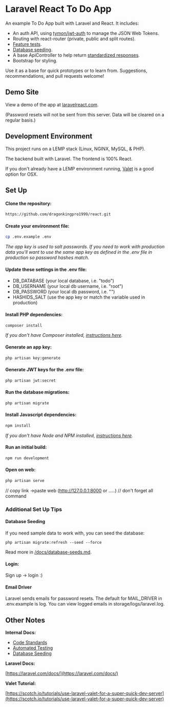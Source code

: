 # Laravel React To Do App

An example To Do App built with Laravel and React. It includes:

-   An auth API, using [tymon/jwt-auth](https://github.com/tymondesigns/jwt-auth) to manage the JSON Web Tokens.
-   Routing with react-router (private, public and split routes).
-   [Feature tests](https://github.com/devinsays/laravel-react-bootstrap/blob/master/docs/automated-testing.md).
-   [Database seeding](https://github.com/devinsays/laravel-react-bootstrap/blob/master/docs/database-seeds.md).
-   A base ApiController to help return [standardized responses](https://github.com/devinsays/laravel-react-bootstrap/blob/master/docs/api-format.md).
-   Bootstrap for styling.

Use it as a base for quick prototypes or to learn from. Suggestions, recommendations, and pull requests welcome!

## Demo Site

View a demo of the app at [laravelreact.com](https://laravelreact.com/).

(Password resets will not be sent from this server. Data will be cleared on a regular basis.)

## Development Environment

This project runs on a LEMP stack (Linux, NGINX, MySQL, & PHP).

The backend built with Laravel. The frontend is 100% React.

If you don't already have a LEMP environment running, [Valet](https://laravel.com/docs/valet) is a good option for OSX.

## Set Up

#### Clone the repository:

```bash
https://github.com/dragonkingpro1999/react.git
```

#### Create your environment file:

```bash
cp .env.example .env
```

_The app key is used to salt passwords. If you need to work with production data you'll want to use the same app key as defined in the .env file in production so password hashes match._

#### Update these settings in the .env file:

-   DB_DATABASE (your local database, i.e. "todo")
-   DB_USERNAME (your local db username, i.e. "root")
-   DB_PASSWORD (your local db password, i.e. "")
-   HASHIDS_SALT (use the app key or match the variable used in production)

#### Install PHP dependencies:

```bash
composer install
```

_If you don't have Composer installed, [instructions here](https://getcomposer.org/)._

#### Generate an app key:

```bash
php artisan key:generate
```

#### Generate JWT keys for the .env file:

```bash
php artisan jwt:secret
```

#### Run the database migrations:

```bash
php artisan migrate
```

#### Install Javascript dependencies:

```bash
npm install
```

_If you don't have Node and NPM installed, [instructions here](https://www.npmjs.com/get-npm)._

#### Run an initial build:

```bash
npm run development
```

#### Open on web:


```bash
php artisan serve

```
// copy link ->paste web (http://127.0.0.1:8000 or .....)
// don't forget all command

### Additional Set Up Tips

#### Database Seeding

If you need sample data to work with, you can seed the database:

```
php artisan migrate:refresh --seed --force
```

Read more in [/docs/database-seeds.md](https://github.com/devinsays/laravel-react-bootstrap/blob/master/docs/database-seeds.md).

#### Login:

Sign up -> login :)

#### Email Driver

Laravel sends emails for password resets. The default for MAIL_DRIVER in .env.example is log. You can view logged emails in storage/logs/laravel.log.

## Other Notes

**Internal Docs:**

-   [Code Standards](https://github.com/devinsays/laravel-react-bootstrap/blob/master/docs/code-standards.md)
-   [Automated Testing](https://github.com/devinsays/laravel-react-bootstrap/blob/master/docs/automated-testing.md)
-   [Database Seeding](https://github.com/devinsays/laravel-react-bootstrap/blob/master/docs/database-seeds.md)

**Laravel Docs:**

[https://laravel.com/docs/](https://laravel.com/docs/)

**Valet Tutorial:**

[https://scotch.io/tutorials/use-laravel-valet-for-a-super-quick-dev-server](https://scotch.io/tutorials/use-laravel-valet-for-a-super-quick-dev-server)
